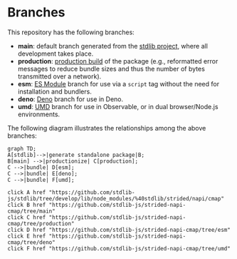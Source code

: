 <!--

@license Apache-2.0

Copyright (c) 2022 The Stdlib Authors.

Licensed under the Apache License, Version 2.0 (the "License");
you may not use this file except in compliance with the License.
You may obtain a copy of the License at

    http://www.apache.org/licenses/LICENSE-2.0

Unless required by applicable law or agreed to in writing, software
distributed under the License is distributed on an "AS IS" BASIS,
WITHOUT WARRANTIES OR CONDITIONS OF ANY KIND, either express or implied.
See the License for the specific language governing permissions and
limitations under the License.

-->

# Branches

This repository has the following branches:

-   **main**: default branch generated from the [stdlib project][stdlib-url], where all development takes place.
-   **production**: [production build][production-url] of the package (e.g., reformatted error messages to reduce bundle sizes and thus the number of bytes transmitted over a network).
-   **esm**: [ES Module][esm-url] branch for use via a `script` tag without the need for installation and bundlers.
-   **deno**: [Deno][deno-url] branch for use in Deno.
-   **umd**: [UMD][umd-url] branch for use in Observable, or in dual browser/Node.js environments.

The following diagram illustrates the relationships among the above branches:

```mermaid
graph TD;
A[stdlib]-->|generate standalone package|B;
B[main] -->|productionize| C[production];
C -->|bundle| D[esm];
C -->|bundle| E[deno];
C -->|bundle| F[umd];

click A href "https://github.com/stdlib-js/stdlib/tree/develop/lib/node_modules/%40stdlib/strided/napi/cmap"
click B href "https://github.com/stdlib-js/strided-napi-cmap/tree/main"
click C href "https://github.com/stdlib-js/strided-napi-cmap/tree/production"
click D href "https://github.com/stdlib-js/strided-napi-cmap/tree/esm"
click E href "https://github.com/stdlib-js/strided-napi-cmap/tree/deno"
click F href "https://github.com/stdlib-js/strided-napi-cmap/tree/umd"
```

[stdlib-url]: https://github.com/stdlib-js/stdlib/tree/develop/lib/node_modules/%40stdlib/strided/napi/cmap
[production-url]: https://github.com/stdlib-js/strided-napi-cmap/tree/production
[deno-url]: https://github.com/stdlib-js/strided-napi-cmap/tree/deno
[umd-url]: https://github.com/stdlib-js/strided-napi-cmap/tree/umd
[esm-url]: https://github.com/stdlib-js/strided-napi-cmap/tree/esm